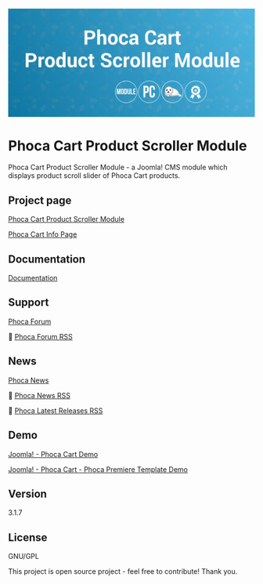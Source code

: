 



![Phoca Cart Product Scroller Module](https://github.com/PhocaCz/PhocaCartProductScrollerModule/blob/master/mod_phocacart_product_scroller.png)

# Phoca Cart Product Scroller Module



Phoca Cart Product Scroller Module - a Joomla! CMS module which displays product scroll slider of Phoca Cart products.



## Project page

[Phoca Cart Product Scroller Module](https://www.phoca.cz/phoca-cart-product-scroller-module)

[Phoca Cart Info Page](https://www.phoca.cz/project/phocacart-joomla-ecommerce)



## Documentation

[Documentation](https://www.phoca.cz/documentation/category/133-phoca-cart-product-scroller-module)



## Support

[Phoca Forum](https://www.phoca.cz/forum)

:bell: [Phoca Forum RSS](https://www.phoca.cz/forum/app.php/feed)



## News

[Phoca News](https://www.phoca.cz/news)

:bell: [Phoca News RSS](https://www.phoca.cz/news?format=feed&type=rss)

:bell: [Phoca Latest Releases RSS](https://www.phoca.cz/download/feed/111?format=feed&type=rss)



## Demo

[Joomla! - Phoca Cart Demo](https://www.phoca.cz/phocacartdemo/)

[Joomla! - Phoca Cart - Phoca Premiere Template Demo](https://www.phoca.cz/phocacartdemo/premiere/)



## Version

3.1.7



## License

GNU/GPL



This project is open source project - feel free to contribute! Thank you.
